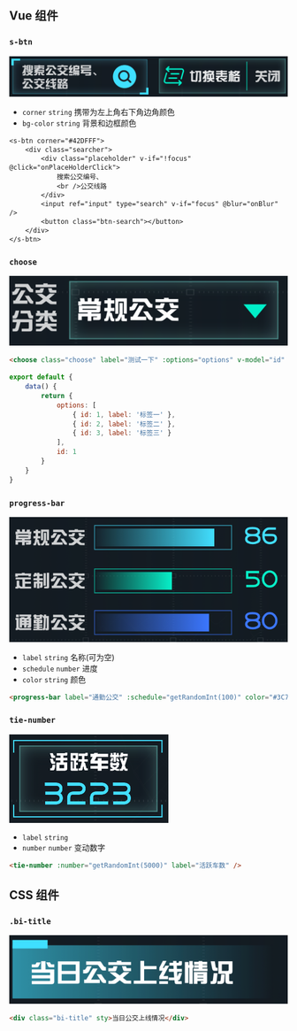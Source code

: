 ## Vue 组件

### `s-btn`

![preview](https://github.com/liasica/xixianbi/blob/master/extra-images/s-btn.png)

-   `corner` `string` 携带为左上角右下角边角颜色
-   `bg-color` `string` 背景和边框颜色

```
<s-btn corner="#42DFFF">
    <div class="searcher">
        <div class="placeholder" v-if="!focus" @click="onPlaceHolderClick">
            搜索公交编号、
            <br />公交线路
        </div>
        <input ref="input" type="search" v-if="focus" @blur="onBlur" />
        <button class="btn-search"></button>
    </div>
</s-btn>
```

### `choose`

![preview](https://github.com/liasica/xixianbi/blob/master/extra-images/choose.png)

```html
<choose class="choose" label="测试一下" :options="options" v-model="id" />
```

```javascript
export default {
    data() {
        return {
            options: [
                { id: 1, label: '标签一' },
                { id: 2, label: '标签二' },
                { id: 3, label: '标签三' }
            ],
            id: 1
        }
    }
}
```

### `progress-bar`

![preview](https://github.com/liasica/xixianbi/blob/master/extra-images/progress-bar.png)

-   `label` `string` 名称(可为空)
-   `schedule` `number` 进度
-   `color` `string` 颜色

```html
<progress-bar label="通勤公交" :schedule="getRandomInt(100)" color="#3C77FF" />
```

### `tie-number`

![preview](https://github.com/liasica/xixianbi/blob/master/extra-images/tie-number.png)

-   `label` `string`
-   `number` `number` 变动数字

```html
<tie-number :number="getRandomInt(5000)" label="活跃车数" />
```

## CSS 组件

### `.bi-title`

![preview](https://github.com/liasica/xixianbi/blob/master/extra-images/bi-title.png)

```html
<div class="bi-title" sty>当日公交上线情况</div>
```
